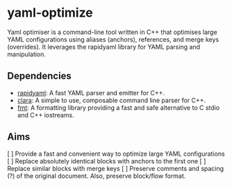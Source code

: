 # yaml-optimize

Yaml optimiser is a command-line tool written in C++ that optimises large YAML configurations using aliases (anchors), references, and merge keys (overrides). It leverages the rapidyaml library for YAML parsing and manipulation.

## Dependencies

- [rapidyaml](https://github.com/biojppm/rapidyaml): A fast YAML parser and emitter for C++.
- [clara](https://github.com/catchorg/Clara): A simple to use, composable command line parser for C++.
- [fmt](https://github.com/fmtlib/fmt): A formatting library providing a fast and safe alternative to C stdio and C++ iostreams.

## Aims

[ ] Provide a fast and convenient way to optimize large YAML configurations
[ ] Replace absolutely identical blocks with anchors to the first one
[ ] Replace similar blocks with merge keys
[ ] Preserve comments and spacing (?) of the original document. Also, preserve block/flow format.
